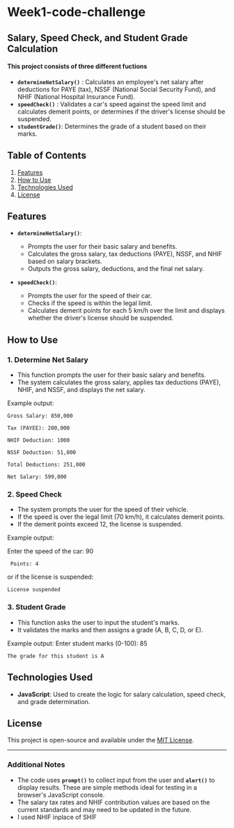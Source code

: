 # Week1-code-challenge
## Salary, Speed Check, and Student Grade Calculation

#### This project consists of three different fuctions

- **`determineNetSalary()`** :
 Calculates an employee's net salary after deductions for PAYE (tax), NSSF (National Social Security Fund), and NHIF (National Hospital Insurance Fund).
- **`speedCheck()`** :
Validates a car's speed against the speed limit and calculates demerit points, or determines if the driver's license should be suspended.
- **`studentGrade()`**:
 Determines the grade of a student based on their marks.

 ## Table of Contents
1. [Features](#features)
2. [How to Use](#how-to-use)
3. [Technologies Used](#technologies-used)
4. [License](#license)

## Features

- **`determineNetSalary()`**: 
  - Prompts the user for their basic salary and benefits.
  - Calculates the gross salary, tax deductions (PAYE), NSSF, and NHIF based on salary brackets.
  - Outputs the gross salary, deductions, and the final net salary.
  
- **`speedCheck()`**: 
  - Prompts the user for the speed of their car.
  - Checks if the speed is within the legal limit.
  - Calculates demerit points for each 5 km/h over the limit and displays whether the driver's license should be suspended.
  
## How to Use
### 1. **Determine Net Salary**
   - This function prompts the user for their basic salary and benefits.
   - The system calculates the gross salary, applies tax deductions (PAYE), NHIF, and NSSF, and displays the net salary.

   Example output:

    Gross Salary: 850,000 

    Tax (PAYEE): 200,000 

    NHIF Deduction: 1000 

    NSSF Deduction: 51,000 

    Total Deductions: 251,000

    Net Salary: 599,000

### 2. **Speed Check**
- The system prompts the user for the speed of their vehicle.
- If the speed is over the legal limit (70 km/h), it calculates demerit points.
- If the demerit points exceed 12, the license is suspended.


Example output:
   
Enter the speed of the car: 90
    
     Points: 4

or if the license is suspended:

    License suspended

### 3. **Student Grade**
- This function asks the user to input the student's marks.
- It validates the marks and then assigns a grade (A, B, C, D, or E).

Example output:
Enter student marks (0-100): 85

    The grade for this student is A

## Technologies Used

- **JavaScript**: Used to create the logic for salary calculation, speed check, and grade determination.

## License

This project is open-source and available under the [MIT License](LICENSE).

---

### Additional Notes

- The code uses **`prompt()`** to collect input from the user and **`alert()`** to display results. These are simple methods ideal for testing in a browser's JavaScript console.
- The salary tax rates and NHIF contribution values are based on the current standards and may need to be updated in the future.
- I used NHIF inplace of SHIF
